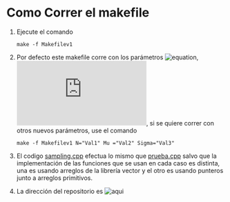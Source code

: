 Como Correr el makefile
=======================

1. Ejecute el comando
	```console
	make -f Makefilev1
	```
2. Por defecto este makefile corre con los parámetros ![equation](https://latex.codecogs.com/gif.latex?N=5\times10^5), ![equation](http://latex.codecogs.com/gif.latex?%5Cmu%20%3D%200%2C%20%5Csigma%20%3D%201), si se quiere correr con otros nuevos parámetros, use el comando

	```console
	make -f Makefilev1 N="Val1" Mu ="Val2" Sigma="Val3"
	
	```
3. El codigo [sampling.cpp](./sampling.cpp) efectua lo mismo que [prueba.cpp](./prueba.cpp) salvo que la implementación de las funciones que se usan en cada caso es distinta, una es usando arreglos de la librería vector y el otro es usando punteros junto a arreglos primitivos.

4. La dirección del repositorio es ![aqui](https://github.com/JoseMontanaC/Metodos_Computacionales/tree/master/JoseAlejandroMontana_Ejercicio)
